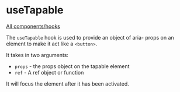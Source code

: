 # useTapable

[All components/hooks](../README.md)

The `useTapable` hook is used to provide an object of aria- props on an element
to make it act like a `<button>`.

It takes in two arguments:

- `props` - the props object on the tapable element
- `ref` - A ref object or function

It will focus the element after it has been activated.
